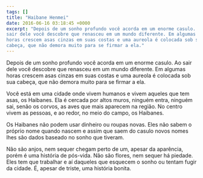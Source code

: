 ```yaml
---
tags: []
title: "Haibane Henmei"
date: 2016-06-16 03:18:45 +0000
excerpt: "Depois de um sonho profundo você acorda em um enorme casulo. Ao
sair dele você descobre que renasceu em um mundo diferente. Em algumas
horas crescem asas cinzas em suas costas e uma aureola é colocada sob sua
cabeça, que não demora muito para se firmar a ela."
---
```


Depois de um sonho profundo você acorda em um enorme casulo. Ao sair dele
você descobre que renasceu em um mundo diferente. Em algumas horas crescem
asas cinzas em suas costas e uma aureola é colocada sob sua cabeça, que não
demora muito para se firmar a ela.

Você está em uma cidade onde vivem humanos e vivem aqueles que tem asas, os
Haibanes. Ela é cercada por altos muros, ninguém entra, ninguém sai, senão
os corvos, as aves que mais aparecem na região. No centro vivem as pessoas,
e ao redor, no meio do campo, os Haibanes.

Os Haibanes não podem usar dinheiro ou roupas novas. Eles não sabem o
próprio nome quando nascem e assim que saem do casulo novos nomes lhes são
dados baseado no sonho que tiveram.

Não são anjos, nem sequer chegam perto de um, apesar da aparência, porém é
uma história de pós-vida. Não são flores, nem sequer há piedade. Eles tem
que trabalhar e aí daqueles que esquecem o sonho ou tentam fugir da cidade.
É, apesar de triste, uma história bonita.

